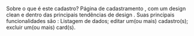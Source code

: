 Sobre o que é este cadastro?
Página de cadastramento , com um design clean e dentro das principais tendências de design .
Suas principais funcionalidades são : 
Listagem de dados;
editar um(ou mais) cadastro(s);
excluir um(ou mais) card(s).
 
